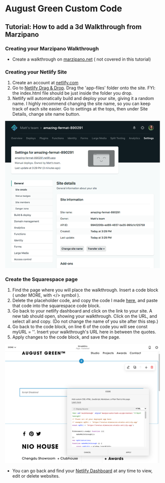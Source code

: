 # August Green Custom Code

## Tutorial: How to add a 3d Walkthrough from Marzipano

### Creating your Marzipano Walkthrough
+  Create a walkthrough on [marzipano.net](https://www.marzipano.net/) ( not covered in this tutorial)</br>

### Creating your Netlify Site
1.  Create an account at [netlify.com](https://www.netlify.com/)</br>
2.  Go to [Netlify Drag & Drop](https://app.netlify.com/drop). Drag the 'app-files' folder onto the site. FYI: the index.html file should be just inside the folder you drop.</br>
4.  Netlify will automatically build and deploy your site, giving it a random name. I highly recommend changing the site name, so you can keep track of each site easier. Go to settings at the tops, then under Site Details, change site name button.</br>

![Netlify Settings page](https://github.com/MDShields7/August-Green-Custom/blob/master/images/netlify-setting-page.png)<!-- .element width="80%" --><br>

### Create the Squarespace page
1.  Find the page where you will place the walkthrough. Insert a code block ( under MORE, with </> symbol ).</br>
2.  Delete the placeholder code, and copy the code I made [here](https://github.com/MDShields7/August-Green-Custom/blob/master/3d-walkthrough.html), and paste that code into the squarespace code block.</br>
3.  Go back to your netlify dashboard and click on the link to your site. A new tab should open, showing your walkthrough. Click on the URL, and select all and copy. (Do not change the name of you site after this step.)</br>
6.  Go back to the code block, on line 6 of the code you will see const myURL = ''. Insert your walkthrough's URL here in between the quotes.</br>
7.  Apply changes to the code block, and save the page.</br>

![Squarespace Code Editing](https://github.com/MDShields7/August-Green-Custom/blob/master/images/ss-code-block.png)<!-- .element width="80%" --><br>

+  You can go back and find your [Netlify Dashboard](https://app.netlify.com/) at any time to view, edit or delete websites.</br>